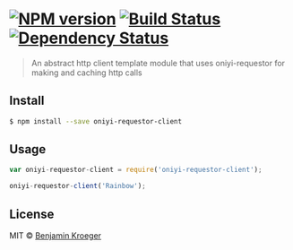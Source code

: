 #  [![NPM version][npm-image]][npm-url] [![Build Status][travis-image]][travis-url] [![Dependency Status][daviddm-url]][daviddm-image]

> An abstract http client template module that uses oniyi-requestor for making and caching http calls


## Install

```sh
$ npm install --save oniyi-requestor-client
```


## Usage

```js
var oniyi-requestor-client = require('oniyi-requestor-client');

oniyi-requestor-client('Rainbow');
```


## License

MIT © [Benjamin Kroeger]()


[npm-url]: https://npmjs.org/package/oniyi-requestor-client
[npm-image]: https://badge.fury.io/js/oniyi-requestor-client.svg
[travis-url]: https://travis-ci.org/benkroeger/oniyi-requestor-client
[travis-image]: https://travis-ci.org/benkroeger/oniyi-requestor-client.svg?branch=master
[daviddm-url]: https://david-dm.org/benkroeger/oniyi-requestor-client.svg?theme=shields.io
[daviddm-image]: https://david-dm.org/benkroeger/oniyi-requestor-client
